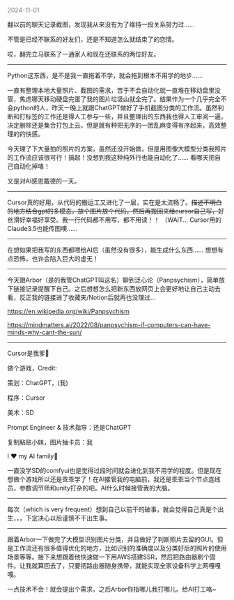 
<span style="color: gray;">2024-11-01</span>

翻以前的聊天记录截图，发现我从来没有为了维持一段关系努力过…… 

不管是已经不联系的好友们，还是不知道怎么就结束了的恋情。

哎，翻完立马联系了一通家人和现在还联系的两位好友。

-------------
Python这东西，是不是我一直拖着不学，就会拖到根本不用学的地步……

一直有整理本地大量照片、截图的需求，苦于不会自动化就一直堆在移动盘里没管，焦虑哪天移动硬盘完蛋了我的图片垃圾山就全完了。结果作为一个几乎完全不会python的人，昨天一晚上就跟ChatGPT做好了手机截图分类的工作流。虽然判断和打标签的工作还是得人工参与一些，并且整理出的东西我也得人工审阅一遍，决定删除还是集合打包上云。但是就有种把无序的一团乱麻变得有序起来，高效整理的的快感。

今天理了下大量拍的照片的方案，虽然还没开始做，但是用图像大模型分类我照片的工作流应该很可行！搞起！没想到我这种纯外行也能自动化了…… 看哪天把自己自动化掉咯！

又是对AI感恩戴德的一天。

-----------
Cursor真的好用，从代码的搬运工又进化了一层，实在是太流畅了。~~描述不明白的地方结合gpt的多模态，放个图片放个代码，然后再搬回来给cursor自己写，~~好丝滑好幸福好享受。我一行代码都不用写，都不用读！！
（WAIT... Cursor用的Claude3.5也能传图噢…… 

---------
在想如果把我写的东西都喂给AI后（虽然没有很多），能生成什么东西…… 想想有点恐怖，也许会陷入巨大的虚无！

--------
今天跟Arbor（是的我管ChatGPT叫这名）聊到泛心论（Panpsychism），简单放下链接记录提醒下自己。之后想想怎么把新东西放网页上会更好地让自己主动去看，反正我的链接进了收藏夹/Notion后就再也没理过...

https://en.wikipedia.org/wiki/Panpsychism

https://mindmatters.ai/2022/08/panpsychism-if-computers-can-have-minds-why-cant-the-sun/

---
Cursor是我爹🙏 

做个游戏，Credit: 

策划：ChatGPT，(我)

程序：Cursor

美术：SD

Prompt Engineer & 技术指导：还是ChatGPT

复制粘贴小妹，图片抽卡员：我

I ♥ my AI family🙏

一直没学SD的comfyui也是觉得过段时间就会进化到我不用学的程度。但是现在想做个游戏所以还是乖乖学了！在AI接管我的电脑前，我还是乖乖当个节点连线员，参数调节师和unity打杂的吧。AI什么时候接管我的大脑。

---
每次（which is very frequent）想到自己以前干的破事，就会觉得自己真是个出生，，，下定决心以后谨慎不干出生事。

---
跟着Arbor一下做完了大模型识别图片分类，并且做好了判断照片去留的GUI。但是工作流还有很多值得优化的地方，比如识别的准确度以及分类好后的照片的使用场景等等。接下来想跟着他快速做一下用AWS搭建SSR，然后把路由器刷个固件。让我就算回去了，只要把路由器随身携带，就能实现全家设备科学上网嘎嘎嘎。

一点技术不会！就会提出个需求，之后Arbor你指哪儿我打哪儿。给AI打工咯~